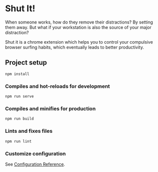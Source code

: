 # Shut It!

When someone works, how do they remove their distractions? By setting them away. But what if your workstation is also the source of your major distraction?

Shut it is a chrome extension which helps you to control your compulsive browser surfing habits, which eventually leads to better productivity.

## Project setup
```
npm install
```

### Compiles and hot-reloads for development
```
npm run serve
```

### Compiles and minifies for production
```
npm run build
```

### Lints and fixes files
```
npm run lint
```

### Customize configuration
See [Configuration Reference](https://cli.vuejs.org/config/).
